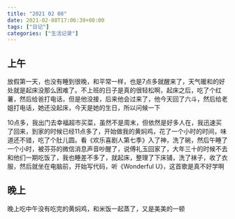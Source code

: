 ```yaml
---
title: "2021 02 08"
date: 2021-02-08T17:06:39+08:00
tags: ["日记"]
categories: ["生活记录"]
---
```




## 上午

放假第一天，也没有睡到很晚，和平常一样，也是7点多就醒来了，天气暖和的好处就是起床没那么困难了。不上班的日子是真的很轻松啊，起床之后，吃了个红薯，然后给爸打电话，但是他没接，后来他会过来了，他今天回了六斗，然后给老姐打电话，她还没起床，今天是她的生日，所以问候一下

10点多，我出门去幸福超市买菜，虽然不是周末，但依然是好多人在，我迅速买了回来，到家的时候已经11点多了，开始做我的黄焖鸡，花了一个小时的时间，味道还不错，吃了个肚儿圆。看《欢乐喜剧人第七季》入了神，洗了碗，然后午睡了一个小时，被芬芬的微信消息声音吵醒了，说傅礼玉回家了，大年三十的时候不去和他们一期吃饭了，我也睡差不多了，就起床，整理了下床铺，洗了袜子，收了衣服，然后就坐在电脑前，开始写代码，听《Wonderful U》，这首歌是真不好学啊

## 晚上

晚上吃中午没有吃完的黄焖鸡，和米饭一起蒸了，又是美美的一顿